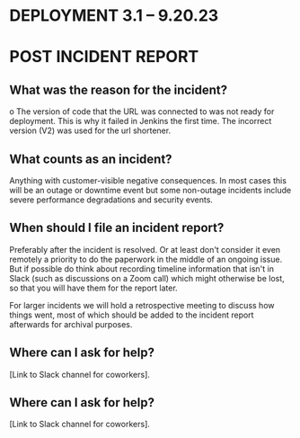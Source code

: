 # DEPLOYMENT 3.1 – 9.20.23
# POST INCIDENT REPORT


## What was the reason for the incident?

o	The version of code that the URL was connected to was not ready for deployment. This is why it failed in Jenkins the first time. The incorrect version (V2) was used for the url shortener. 

## What counts as an incident?

Anything with customer-visible negative consequences. In most cases this will be an outage or downtime event but some non-outage incidents include severe performance degradations and security events.

## When should I file an incident report?

Preferably after the incident is resolved. Or at least don't consider it even remotely a priority to do the paperwork in the middle of an ongoing issue. But if possible do think about recording timeline information that isn't in Slack (such as discussions on a Zoom call) which might otherwise be lost, so that you will have them for the report later.

For larger incidents we will hold a retrospective meeting to discuss how things went, most of which should be added to the incident report afterwards for archival purposes.

## Where can I ask for help?

[Link to Slack channel for coworkers].

## Where can I ask for help?

[Link to Slack channel for coworkers].
